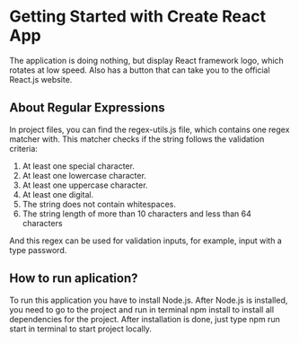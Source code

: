 # Getting Started with Create React App

The application is doing nothing, but display React framework logo, which rotates at low speed.
Also has a button that can take you to the official React.js website.

## About Regular Expressions

In project files, you can find the regex-utils.js file, which contains one regex matcher with. 
This matcher checks if the string follows the validation criteria: 
1. At least one special character.
2. At least one lowercase character.
3. At least one uppercase character.
4. At least one digital.
4. The string does not contain whitespaces.
6. The string length of more than 10 characters and less than 64 characters

And this regex can be used for validation inputs, for example, input with a type password.

## How to run aplication?

To run this application you have to install Node.js. After Node.js is installed, you need to go to the project and run in terminal npm install to install all dependencies for the project. After installation is done, just type npm run start in terminal to start project locally.